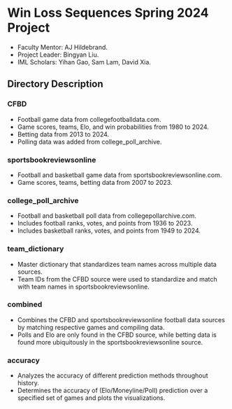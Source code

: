 # Win Loss Sequences Spring 2024 Project

- Faculty Mentor: AJ Hildebrand.
- Project Leader: Bingyan Liu.
- IML Scholars: Yihan Gao, Sam Lam, David Xia.

## Directory Description

### CFBD

- Football game data from collegefootballdata.com.
- Game scores, teams, Elo, and win probabilities from 1980 to 2024.
- Betting data from 2013 to 2024.
- Polling data was added from college_poll_archive.

### sportsbookreviewsonline

- Football and basketball game data from sportsbookreviewsonline.com.
- Game scores, teams, betting data from 2007 to 2023.

### college_poll_archive

- Football and basketball poll data from collegepollarchive.com.
- Includes football ranks, votes, and points from 1936 to 2023.
- Includes basketball ranks, votes, and points from 1949 to 2024.

### team_dictionary

- Master dictionary that standardizes team names across multiple data sources.
- Team IDs from the CFBD source were used to standardize and match with team names in sportsbookreviewsonline.

### combined

- Combines the CFBD and sportsbookreviewsonline football data sources by matching respective games and compiling data.
- Polls and Elo are only found in the CFBD source, while betting data is found more ubiquitously in the sportsbookreviewsonline source.

### accuracy

- Analyzes the accuracy of different prediction methods throughout history.
- Determines the accuracy of (Elo/Moneyline/Poll) prediction over a specified set of games and plots the visualizations. 